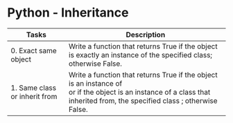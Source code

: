 # Python - Inheritance
|Tasks|	Description|
|-----|------------|
|0. Exact same object |Write a function that returns True if the object <br /> is exactly an instance of the specified class; otherwise False.|
|1. Same class or inherit from|Write a function that returns True if the object is an instance of<br /> or if the object is an instance of a class that inherited from, the specified class ; otherwise False.|



